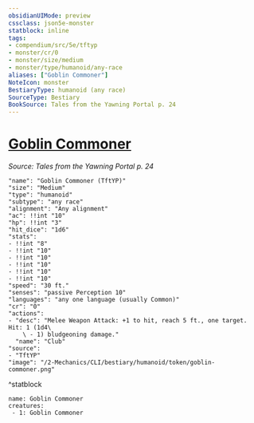 ```yaml
---
obsidianUIMode: preview
cssclass: json5e-monster
statblock: inline
tags:
- compendium/src/5e/tftyp
- monster/cr/0
- monster/size/medium
- monster/type/humanoid/any-race
aliases: ["Goblin Commoner"]
NoteIcon: monster
BestiaryType: humanoid (any race)
SourceType: Bestiary
BookSource: Tales from the Yawning Portal p. 24
---
```

# [Goblin Commoner](2-Mechanics/CLI/bestiary/humanoid/goblin-commoner-tftyp.md)
*Source: Tales from the Yawning Portal p. 24*  

```statblock
"name": "Goblin Commoner (TftYP)"
"size": "Medium"
"type": "humanoid"
"subtype": "any race"
"alignment": "Any alignment"
"ac": !!int "10"
"hp": !!int "3"
"hit_dice": "1d6"
"stats":
- !!int "8"
- !!int "10"
- !!int "10"
- !!int "10"
- !!int "10"
- !!int "10"
"speed": "30 ft."
"senses": "passive Perception 10"
"languages": "any one language (usually Common)"
"cr": "0"
"actions":
- "desc": "Melee Weapon Attack: +1 to hit, reach 5 ft., one target. Hit: 1 (1d4\
    \ - 1) bludgeoning damage."
  "name": "Club"
"source":
- "TftYP"
"image": "/2-Mechanics/CLI/bestiary/humanoid/token/goblin-commoner.png"
```
^statblock

```encounter-table
name: Goblin Commoner
creatures:
 - 1: Goblin Commoner
```